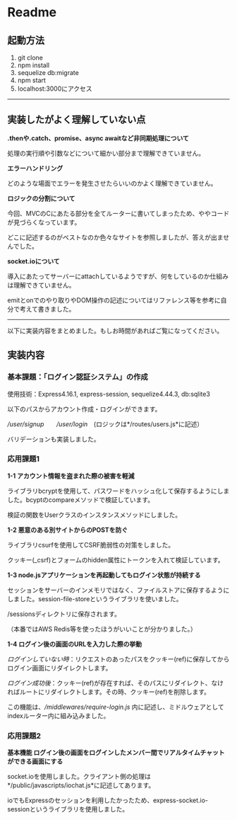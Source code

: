 # Readme

## 起動方法

1. git clone
2. npm install
3. sequelize db:migrate
4. npm start
5. localhost:3000にアクセス

****

## 実装したがよく理解していない点

**.thenや.catch、promise、async awaitなど非同期処理について**

処理の実行順や引数などについて細かい部分まで理解できていません。

**エラーハンドリング**

どのような場面でエラーを発生させたらいいのかよく理解できていません。

**ロジックの分割について**

今回、MVCのCにあたる部分を全てルーターに書いてしまったため、ややコードが見づらくなっています。

どこに記述するのがベストなのか色々なサイトを参照しましたが、答えが出ませんでした。

**socket.ioについて**

導入にあたってサーバーにattachしているようですが、何をしているのか仕組みは理解できていません。

emitとonでのやり取りやDOM操作の記述についてはリファレンス等を参考に自分で考えて書きました。

****

以下に実装内容をまとめました。もしお時間があればご覧になってください。

## 実装内容

### 基本課題：「ログイン認証システム」の作成

使用技術：Express4.16.1, express-session, sequelize4.44.3, db:sqlite3

以下のパスからアカウント作成・ログインができます。

*/user/signup*　　*/user/login*　(ロジックは*/routes/users.js*に記述）

バリデーションも実装しました。

### 応用課題1

**1-1 アカウント情報を盗まれた際の被害を軽減**

ライブラリbcryptを使用して、パスワードをハッシュ化して保存するようにしました。bcyptのcompareメソッドで検証しています。

検証の関数をUserクラスのインスタンスメソッドにしました。

**1-2 悪意のある別サイトからのPOSTを防ぐ**

ライブラリcsurfを使用してCSRF脆弱性の対策をしました。

クッキー(_csrf)とフォームのhidden属性にトークンを入れて検証しています。

**1-3 node.jsアプリケーションを再起動してもログイン状態が持続する**

セッションをサーバーのインメモリではなく、ファイルストアに保存するようにしました。session-file-storeというライブラリを使いました。

/sessionsディレクトリに保存されます。

（本番ではAWS Redis等を使ったほうがいいことが分かりました。）

**1-4 ログイン後の画面のURLを入力した際の挙動**

*ログインしていない時*：リクエストのあったパスをクッキー(ref)に保存してからログイン画面にリダイレクトします。

*ログイン成功後*：クッキー(ref)が存在すれば、そのパスにリダイレクト、なければルートにリダイレクトします。その時、クッキー(ref)を削除します。

この機能は、*/middlewares/require-login.js* 内に記述し、ミドルウェアとしてindexルーター内に組み込みました。

### 応用課題2

**基本機能 ログイン後の画面をログインしたメンバー間でリアルタイムチャットができる画面にする**

socket.ioを使用しました。クライアント側の処理は*/public/javascripts/iochat.js*に記述してあります。

ioでもExpressのセッションを利用したかったため、express-socket.io-sessionというライブラリを使用しました。